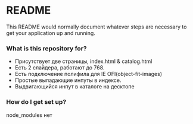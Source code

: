 # README #

This README would normally document whatever steps are necessary to get your application up and running.

### What is this repository for? ###

* Присутствует две страницы, index.html & catalog.html
* Есть 2 слайдера, работают до 768. 
* Есть подключение полифила для IE OFI(object-fit-images)
* Простые выпадающие инпуты в индексе.
* Выдвигающийся инпут в каталоге на десктопе

### How do I get set up? ###

node_modules нет
